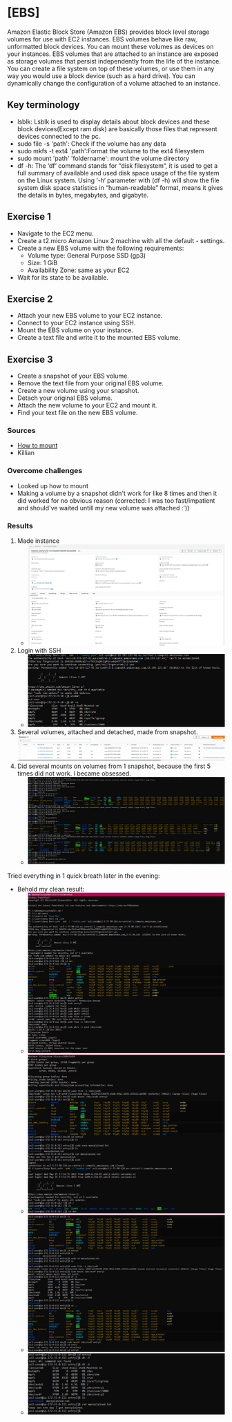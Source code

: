 # [EBS]
Amazon Elastic Block Store (Amazon EBS) provides block level storage volumes for use with EC2 instances. EBS volumes behave like raw, unformatted block devices. You can mount these volumes as devices on your instances. EBS volumes that are attached to an instance are exposed as storage volumes that persist independently from the life of the instance. You can create a file system on top of these volumes, or use them in any way you would use a block device (such as a hard drive). You can dynamically change the configuration of a volume attached to an instance.

## Key terminology
- lsblk: Lsblk is used to display details about block devices and these block devices(Except ram disk) are basically those files that represent devices connected to the pc. 
- sudo file -s 'path': Check if the volume has any data
- sudo mkfs -t ext4 'path':Format the volume to the ext4 filesystem
- sudo mount 'path' 'foldername': mount the volume directory
- df -h: The ‘df‘ command stands for “disk filesystem“, it is used to get a full summary of available and used disk space usage of the file system on the Linux system.
Using ‘-h‘ parameter with (df -h) will show the file system disk space statistics in “human-readable” format, means it gives the details in bytes, megabytes, and gigabyte.

## Exercise 1
- Navigate to the EC2 menu.
- Create a t2.micro Amazon Linux 2 machine with all the default - settings.
- Create a new EBS volume with the following requirements:
  - Volume type: General Purpose SSD (gp3)
  - Size: 1 GiB
  - Availability Zone: same as your EC2
- Wait for its state to be available.


## Exercise 2
- Attach your new EBS volume to your EC2 instance.
- Connect to your EC2 instance using SSH.
- Mount the EBS volume on your instance.
- Create a text file and write it to the mounted EBS volume.

## Exercise 3
- Create a snapshot of your EBS volume.
- Remove the text file from your original EBS volume.
- Create a new volume using your snapshot.
- Detach your original EBS volume.
- Attach the new volume to your EC2 and mount it.
- Find your text file on the new EBS volume.


### Sources
- [How to mount](https://devopscube.com/mount-ebs-volume-ec2-instance/)
- Killian

### Overcome challenges
- Looked up how to mount
- Making a volume by a snapshot didn't work for like 8 times and then it did worked for no obvious reason (corrected: I was too fast/impatient and should've waited untill my new volume was attached :'))

### Results
1. Made instance
      -  ![instance](../../00_includes/AWS/AWS-07/exercise1.png)
2. Login with SSH
      - ![ssh](../../00_includes/AWS/AWS-07/logindf-h.png)
3. Several volumes, attached and detached, made from snapshot. ![](../../00_includes/AWS/AWS-07/volumes.png) 
3. Did several mounts on volumes from 1 snapshot, because the first 5 times did not work. I became obsessed.  
      - ![](../../00_includes/AWS/AWS-07/multipleEntrypoints.png)  

Tried everything in 1 quick breath later in the evening: 
- Behold my clean result:
  - ![1](../../00_includes/AWS/AWS-07/blok1.png)
  - ![2](../../00_includes/AWS/AWS-07/blok2.png)
  - ![3](../../00_includes/AWS/AWS-07/blok3.png)
  - ![4](../../00_includes/AWS/AWS-07/blok4.png)